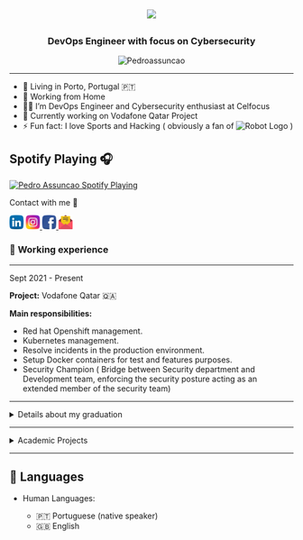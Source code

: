 <!-- <h1 align="center">Hello friend, I'm Pedro Assunção  <img src="https://raw.githubusercontent.com/Pedroassuncao/Pedroassuncao/master/resources/wave.gif" alt=":wave:" width="10px">--></h1>
<!-- maybe dont need that image
 <img src="circle-cropped.png"
height="180" width="180">  -->
<h1 align="center">
  <a href="https://git.io/typing-svg">
    <img src="https://readme-typing-svg.herokuapp.com/?lines=Hello,+friend!+👋;I+Am+Pedro Assunção....&center=true&size=30">
  </a>
</h1>
<h3 align="center">DevOps Engineer with focus on Cybersecurity </h3>

<p align="center"> <img src="https://komarev.com/ghpvc/?username=Pedroassuncao-github-username&style=flat-square&label=Welcome_to_my_profile&style=plastic&color=33FF99" alt="Pedroassuncao" /> </p>


 <!-- [Click here to count your visit](https://grabify.link/7PDB4U) -->
 

-------------------     ----------------------------
- 🏡 Living in Porto, Portugal 🇵🇹
- 🌱 Working from Home 
- 👨‍💻 I’m DevOps Engineer and Cybersecurity enthusiast at Celfocus
- 🔰 Currently working on Vodafone Qatar Project
- ⚡ Fun fact: I love Sports and Hacking ( obviously a fan of <img src="https://www.pngkey.com/png/full/37-373340_pt-joedaddy-mr-robot-logo-png.png" width="60" alt="Robot Logo"> )

## Spotify Playing 🎧

 [<img src="https://pedroassuncao.vercel.app/api/spotify" alt="Pedro Assuncao Spotify Playing" width="350" />](https://open.spotify.com/user/1166877153)

 
Contact with me 👻
  <!-- [![social](https://img.shields.io/badge/pedro21assuncao-social&?style=social&logo=facebook&?link=https://www.facebook.com/pedro21assuncao/)](https://www.facebook.com/pedro21assuncao) <br>
 [![social](https://img.shields.io/badge/pedro__assuncao-social&?style=social&logo=instagram&link=https://www.instagram.com/pedro_assuncao//right)](https://www.instagram.com/pedro_assuncao)<br>
 ![social](https://img.shields.io/badge/pedro21assuncao-social&?style=social&logo=linkedin&link=https://www.linkedin.com/in/pedro21assuncao//right) -->
 
  <p>
    <a href="https://www.linkedin.com/in/pedro21assuncao/" alt="Linkedin"><img src="https://raw.githubusercontent.com/Pedroassuncao/Pedroassuncao/master/resources/010-linkedin.svg" width="25"></a>  
  <a href="https://www.instagram.com/pedro_assuncao/" width="120" alt="instagram"> <img src="https://raw.githubusercontent.com/Pedroassuncao/Pedroassuncao/master/resources/011-instagram.svg" width="25"> </a>
  <a href="https://www.facebook.com/pedro21assuncao/" width="120" alt="facebook"> <img src="https://raw.githubusercontent.com/Pedroassuncao/Pedroassuncao/master/resources/008-facebook.svg" width="25"> </a>
  <a href="mailto:pedroj_9@hotmail.com" alt="Contact me"><img src="https://raw.githubusercontent.com/Pedroassuncao/Pedroassuncao/master/resources/enviar.png" width="25"></a>
  </p>

</p>

### 🚀 **Working experience**
---------
Sept 2021 - Present


**Project:** Vodafone Qatar 🇶🇦 

**Main responsibilities:**

- Red hat Openshift management.
- Kubernetes management.
- Resolve incidents in the production environment.
- Setup Docker containers for test and features purposes.
- Security Champion ( Bridge between Security department and Development team, enforcing the security posture acting as an extended member of the security team)

___

 <details>
 <summary> Details about my graduation <br> </summary>

## 📚 Education
---------

2017-2021
:   **Graduation, Computer Science and Engineering**; Universidade Lusófona do Porto

  ##  Contact programming langagues:

|                                                                                                                                                                    | **Contact Languages** |           **Course**           |
|--------------------------------------------------------------------------------------------------------------------------------------------------------------------|:-----------------:|:---------------------------:|
|      <img src="https://raw.githubusercontent.com/Pedroassuncao/Pedroassuncao/master/resources/Favorites/icons8-programação-c-50.png" alt="C logo" width="24">      |         C         |  Fundamentos de programacao |
|       <img src="https://raw.githubusercontent.com/Pedroassuncao/Pedroassuncao/master/resources/Favorites/icons8-python-50.png" alt="python logo" width="24">       |       Python      |   Inteligência Artificial   |
|        <img src="https://raw.githubusercontent.com/Pedroassuncao/Pedroassuncao/master/resources/Favorites/icons8-html-5-50.png" alt="html logo" width="24">        |        HTML       | Linguagens de programação 2 |
|        <img src="https://raw.githubusercontent.com/Pedroassuncao/Pedroassuncao/master/resources/Favorites/icons8-logo-php-50.png" alt="php logo" width="24">       |        php        | Linguagens de programação 2 |
|      <img src="https://raw.githubusercontent.com/Pedroassuncao/Pedroassuncao/master/resources/Favorites/icons8-logo-mysql-50.png" alt="mysql logo" width="28">     |       MySQL       |        Base de Dados        |
| <img src="https://raw.githubusercontent.com/Pedroassuncao/Pedroassuncao/master/resources/Favorites/icons8-logo-java-coffee-cup-50.png" alt="java logo" width="28"> |        Java       | Linguagens de programação 1 |
|           <img src="https://raw.githubusercontent.com/Pedroassuncao/Pedroassuncao/master/resources/Favorites/flask-logo.png" alt="flask logo" width="24">          |       Flask       |    Projeto 1                |
|                <img src="https://raw.githubusercontent.com/Pedroassuncao/Pedroassuncao/master/resources/Favorites/icons8-docker-50.png" width="24">                |       Docker      |    Projeto 1                |
|        <img src="https://raw.githubusercontent.com/Pedroassuncao/Pedroassuncao/master/resources/Favorites/React-icon.png" width="24">                              | React, Typescript |    Projeto 2                |

  ##  Contact IDE's
 
| <img src="https://raw.githubusercontent.com/Pedroassuncao/Pedroassuncao/master/resources/Favorites/icons8-visual-studio-code-2019-50.png" alt="VSCode logo" width="24"> | <img src="https://raw.githubusercontent.com/Pedroassuncao/Pedroassuncao/master/resources/Favorites/icons8-pycharm-50.png" alt="python logo" width="24">  | <img src="https://raw.githubusercontent.com/Pedroassuncao/Pedroassuncao/master/resources/Favorites/icons8-intellij-idea-50.png" alt="idea logo" width="24"> | <img src="https://raw.githubusercontent.com/Pedroassuncao/Pedroassuncao/master/resources/Favorites/icons8-microsoft-sql-server-48.png" alt="microsoft SQL server" width="24"> | 
|---|---|---|---|


 ##  **My paper for cybersecurity conference**

* Http://privacyandsecurityconference.pt/proceedings/2019/DPSC2019-paper14.pdf

</details>

___

<details>
<summary> Academic Projects <br> </summary>

## 👨‍💻 Academic Projects

-  [Eshelf](https://github.com/Pedroassuncao/eShelf) 

 Used Tecnologies:

![OS](https://img.shields.io/badge/-Pop_OS-darkorange?logo=Pop!_OS)
![Language](https://img.shields.io/badge/-Docker-purple?logo=docker) 
![Language](https://img.shields.io/badge/-Python-gold?logo=python)
![Language](https://img.shields.io/badge/-Arduino-silver?logo=arduino)
![VCS](https://img.shields.io/badge/-GitHub-black?logo=github)


- [Chargefy](https://github.com/Pedroassuncao/Chargefy)

Used Tecnologies:

![OS](https://img.shields.io/badge/-Fedora_Linux-blue?logo=fedora) 
![Framework](https://img.shields.io/badge/-Nodejs-black?logo=node.js) 
![Framework](https://img.shields.io/badge/-React-blue?logo=react)
![Language](https://img.shields.io/badge/-Express-yellow?logo=node.js)
![Language](https://img.shields.io/badge/-TypeScript-silver?logo=ts-node)
![VCS](https://img.shields.io/badge/-GitHub-black?logo=github)
</details>

----------------------------------------

🤝 Languages
----------------------------------------

* Human Languages:

     * 🇵🇹 Portuguese (native speaker)
     * 🇬🇧 English
     

<!-- <hr>
<p align="center">

  <p align="center"> <img src="https://github-readme-stats.vercel.app/api?username=Pedroassuncao&show_icons=true&theme=vue-dark" alt="Pedro Assuncao stats" /> -->
  



